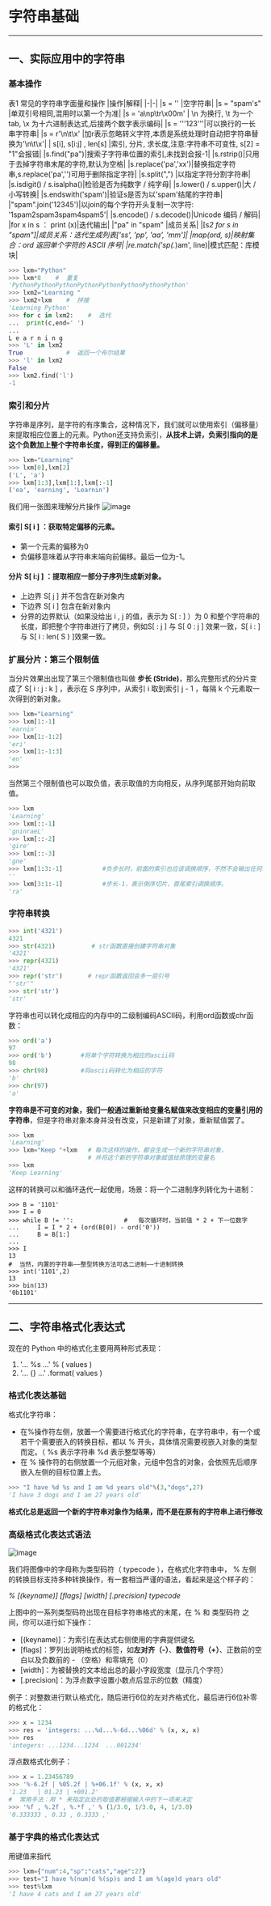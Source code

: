# 字符串基础
---
## 一、实际应用中的字符串
### 基本操作
表1 常见的字符串字面量和操作
|操作|解释|
|-|-|
|s = '' |空字符串|
|s = "spam's" |单双引号相同,混用时以第一个为准|
|s = 'a\np\tr\x00m' | \n 为换行, \t 为一个tab, \x 为十六进制表达式,后接两个数字表示编码|
|s = '''123'''|可以换行的一长串字符串|
|s = r'\n\t\x' |加r表示忽略转义字符,本质是系统处理时自动把字符串替换为'\n\t\\x'|
| s[i], s[i:j] , len[s] |索引, 分片, 求长度,注意:字符串不可变性, s[2] = "1"会报错|
|s.find("pa")|搜索子字符串位置的索引,未找到会报-1|
|s.rstrip()|只用于去掉字符串末尾的字符,默认为空格|
|s.replace('pa','xx')|替换指定字符串,s.replace('pa','')可用于删除指定字符|
|s.split(",") |以指定字符分割字符串|
|s.isdigit() / s.isalpha()|检验是否为纯数字 / 纯字母|
|s.lower() / s.upper()|大 / 小写转换|
|s.endswith('spam')|验证s是否为以'spam'结尾的字符串|
|"spam".join('12345')|以join的每个字符开头复制一次字符: '1spam2spam3spam4spam5'|
|s.encode() / s.decode()|Unicode 编码 / 解码|
|for x in s ： print (x)|迭代输出|
|"pa" in "spam" |成员关系|
|[s*2 for s in "spam"]|成员关系：迭代生成列表['ss', 'pp', 'aa', 'mm']|
|map(ord, s)|映射集合：ord 返回单个字符的 ASCII 序号|
|re.match('sp(.*)am', line)|模式匹配：库模块|

```python
>>> lxm="Python"
>>> lxm*8    #  重复
'PythonPythonPythonPythonPythonPythonPythonPython'
>>> lxm2="Learning "
>>> lxm2+lxm    #  拼接
'Learning Python'
>>> for c in lxm2:    #  迭代
...  print(c,end=' ')
... 
L e a r n i n g  
>>> 'L' in lxm2
True            #  返回一个布尔结果
>>> 'l' in lxm2 
False
>>> lxm2.find('l') 
-1  
```

### 索引和分片
字符串是序列，是字符的有序集合，这种情况下，我们就可以使用索引（偏移量）来提取相应位置上的元素。Python还支持负索引，**从技术上讲，负索引指向的是这个负数加上整个字符串长度，得到正的偏移量。**
```python
>>> lxm="Learning"
>>> lxm[0],lxm[2]
('L', 'a')
>>> lxm[1:3],lxm[1:],lxm[:-1]
('ea', 'earning', 'Learnin')
```
我们用一张图来理解分片操作
![image](https://img-blog.csdn.net/20180306134800853?watermark/2/text/aHR0cDovL2Jsb2cuY3Nkbi5uZXQvbGlfeGltaW4=/font/5a6L5L2T/fontsize/400/fill/I0JBQkFCMA==/dissolve/70)

#### 索引 S[ i ] ：获取特定偏移的元素。
* 第一个元素的偏移为0
* 负偏移意味着从字符串末端向前偏移。最后一位为-1。

#### 分片 S[ i:j ] ：提取相应一部分子序列生成新对象。
* 上边界 S[ j ] 并不包含在新对象内
* 下边界 S[ i ] 包含在新对象内
* 分界的边界默认（如果没给出 i , j 的值，表示为 S[ : ] ）为 0 和整个字符串的长度，即把整个字符串进行了拷贝，例如S[ : j ] 与 S[ 0 : j ] 效果一致，S[ i : ] 与 S[ i : len( S ) ]效果一致。

### 扩展分片：第三个限制值
当分片效果出出现了第三个限制值也叫做 **步长 (Stride)**，那么完整形式的分片变成了 S[ i : j : k ] ，表示在 S 序列中，从索引 i 取到索引 j - 1 ，每隔 k 个元素取一次得到的新对象。
```python
>>> lxm="Learning"
>>> lxm[1:-1]
'earnin'
>>> lxm[1:-1:2]
'eri'
>>> lxm[1:-1:3]
'en'
>>> 
```
当然第三个限制值也可以取负值，表示取值的方向相反，从序列尾部开始向前取值。
```python
>>> lxm
'Learning'
>>> lxm[::-1]
'gninraeL'
>>> lxm[::-2]
'gire'
>>> lxm[::-3]
'gne'
>>> lxm[1:3:-1]           #负步长时，前面的索引也应该调换顺序，不然不会输出任何新对象。
''
>>> lxm[3:1:-1]           #步长-1，表示倒序切片，首尾索引调换顺序。
'ra'
```

### 字符串转换
```python
>>> int('4321')
4321
>>> str(4321)          # str函数直接创建字符串对象
'4321'
>>> repr(4321)
'4321'
>>> repr('str')       # repr函数返回会多一层引号
"'str'"
>>> str('str')
'str'
```
字符串也可以转化成相应的内存中的二级制编码ASCII码，利用ord函数或chr函数：
```python
>>> ord('a')
97
>>> ord('b')        #将单个字符转换为相应的ascii码
98
>>> chr(98)         #将ascii码转化为相应的字符
'b'
>>> chr(97)
'a'
```
**字符串是不可变的对象，我们一般通过重新给变量名赋值来改变相应的变量引用的字符串**，但是字符串对象本身并没有改变，只是新建了对象，重新赋值罢了。
```python
>>> lxm
'Learning'
>>> lxm="Keep "+lxm   # 每次这样的操作，都会生成一个新的字符串对象，
                      # 并将这个新的字符串对象赋值给原理的变量名
>>> lxm
'Keep Learning'
```
这样的转换可以和循环迭代一起使用，场景：将一个二进制序列转化为十进制：
```
>>> B = '1101'
>>> I = 0
>>> while B != '':              #   每次循环时，当前值 * 2 + 下一位数字 
...     I = I * 2 + (ord(B[0]) - ord('0'))
...     B = B[1:]                         
... 
>>> I
13
#  当然，内置的字符串——整型转换方法可选二进制——十进制转换
>>> int('1101',2) 
13
>>> bin(13)      
'0b1101'
```

---
## 二、字符串格式化表达式
现在的 Python 中的格式化主要用两种形式表现：

1. '... %s ...' % ( values )
2. '... {} ...' .format( values )

### 格式化表达基础
格式化字符串：

* 在%操作符左侧，放置一个需要进行格式化的字符串，在字符串中，有一个或若干个需要嵌入的转换目标，都以 % 开头，具体情况需要视嵌入对象的类型而定。（ %s 表示字符串 %d 表示整型等等）
* 在 % 操作符的右侧放置一个元组对象，元组中包含的对象，会依照先后顺序嵌入左侧的目标位置上去。
```python
>>> "I have %d %s and I am %d years old"%(3,"dogs",27)
'I have 3 dogs and I am 27 years old'
```
**格式化总是返回一个新的字符串对象作为结果，而不是在原有的字符串上进行修改**
### 高级格式化表达式语法
![image](https://img-blog.csdn.net/2018030616292984?watermark/2/text/aHR0cDovL2Jsb2cuY3Nkbi5uZXQvbGlfeGltaW4=/font/5a6L5L2T/fontsize/400/fill/I0JBQkFCMA==/dissolve/70)

我们将图像中的字母称为类型码符（ typecode ），在格式化字符串中， % 左侧的转换目标支持多种转换操作，有一套相当严谨的语法，看起来是这个样子的：

*% [(keyname)] [flags] [width] [.precision] typecode*

上图中的一系列类型码符出现在目标字符串格式的末尾，在 % 和 类型码符 之间，你可以进行如下操作：
* [(keyname)]：为索引在表达式右侧使用的字典提供键名
* [flags]：罗列出说明格式的标签，如**左对齐（-）**、**数值符号（+）**、正数前的空白以及负数前的 - （空格）和零填充（0）
* [width]：为被替换的文本给出总的最小字段宽度（显示几个字符）
* [.precision]：为浮点数字设置小数点后显示的位数（精度）

例子：对整数进行默认格式化，随后进行6位的左对齐格式化，最后进行6位补零的格式化：
```python
>>> x = 1234
>>> res = 'integers: ...%d...%-6d...%06d' % (x, x, x) 
>>> res                                               
'integers: ...1234...1234  ...001234'
```
浮点数格式化例子：
```python
>>> x = 1.23456789
>>> '%-6.2f | %05.2f | %+06.1f' % (x, x, x) 
'1.23   | 01.23 | +001.2'
#  常用手法：用 * 来指定此处的取值要根据输入中的下一项来决定
>>> '%f , %.2f , %.*f ,' % (1/3.0, 1/3.0, 4, 1/3.0)
'0.333333 , 0.33 , 0.3333 ,'
```
### 基于字典的格式化表达式

用键值来指代
```python
>>> lxm={"num":4,"sp":"cats","age":27}
>>> test="I have %(num)d %(sp)s and I am %(age)d years old"
>>> test%lxm
'I have 4 cats and I am 27 years old' 
```

